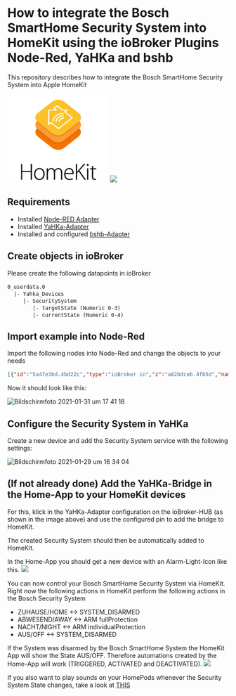 # How to integrate the Bosch SmartHome Security System into HomeKit using the ioBroker Plugins Node-Red, YaHKa and bshb
This repository describes how to integrate the Bosch SmartHome Security System into Apple HomeKit
<div>
  <img src="https://github.com/MrDrache333/Apple-HomeKit-Security-System-integration-for-Bosch-SmartHome/blob/main/homekit.jpg?raw=true" height=200px>
  <img src="https://github.com/holomekc/ioBroker.bshb/raw/master/admin/bshb-logo.jpg" height=200px>
</div>

## Requirements
- Installed [Node-RED Adapter](https://github.com/ioBroker/ioBroker.node-red)
- Installed [YaHKa-Adapter](https://github.com/jensweigele/ioBroker.yahka)
- Installed and configured [bshb-Adapter](https://github.com/holomekc/ioBroker.bshb)

## Create objects in ioBroker
Please create the following datapoints in ioBroker

```
0_userdata.0
  |- Yahka_Devices
     |- SecuritySystem
        |- targetState (Numeric 0-3)
        |- currentState (Numeric 0-4)
```

## Import example into Node-Red
Import the following nodes into Node-Red and change the objects to your needs
```json
[{"id":"5a47e3bd.4bd22c","type":"ioBroker in","z":"a82bdceb.4f65d","name":"Bosch Security System State","topic":"bshb.0.intrusionDetectionSystem.IntrusionDetectionControl.value","payloadType":"value","onlyack":"","func":"all","gap":"","fireOnStart":"false","x":160,"y":1020,"wires":[["a76a6f68.f61a2"]]},{"id":"56b29dc0.6e63dc","type":"ioBroker in","z":"a82bdceb.4f65d","name":"Bosch Security System Alarmstate","topic":"bshb.0.intrusionDetectionSystem.SurveillanceAlarm.value","payloadType":"value","onlyack":"","func":"all","gap":"","fireOnStart":"false","x":180,"y":1080,"wires":[["a76a6f68.f61a2"]]},{"id":"b8fa720e.76e278","type":"ioBroker out","z":"a82bdceb.4f65d","name":"Bosch Security System Currentstate","topic":"0_userdata.0.Yahka_Devices.SecuritySystem.currentState","ack":"true","autoCreate":"false","stateName":"","role":"","payloadType":"","readonly":"","stateUnit":"","stateMin":"","stateMax":"","x":1030,"y":980,"wires":[]},{"id":"dfc422ad.2eec2","type":"ioBroker in","z":"a82bdceb.4f65d","name":"Bosch Security System Targetstate","topic":"0_userdata.0.Yahka_Devices.SecuritySystem.targetState","payloadType":"value","onlyack":"","func":"rbe","gap":"","fireOnStart":"false","x":180,"y":1140,"wires":[["84850a14.181988"]]},{"id":"8863ec95.6479a8","type":"function","z":"a82bdceb.4f65d","name":"","func":"var armed = msg.payload == \"SYSTEM_ARMED\"\nvar alarm = msg.payload == \"ALARM_ON\"\nvar profile = Number(msg.activeProfile)\nif (armed){\n    if (profile === 0){\n        msg.payload = 1\n    }else if (profile === 2){\n        msg.payload = 2\n    }\n}else {\n    msg.payload = 3\n}\nif (alarm){\n    msg.payload = 4\n}\nreturn msg;","outputs":1,"noerr":0,"initialize":"","finalize":"","x":600,"y":1020,"wires":[["768425c0.a25564","70cae884.4fa448"]]},{"id":"190d0f1b.963e39","type":"function","z":"a82bdceb.4f65d","name":"","func":"msg.newState = Number(msg.payload);\nmsg.payload = true\nif (msg.newState != Number(msg.currentState))\n    return msg;","outputs":1,"noerr":0,"initialize":"","finalize":"","x":580,"y":1140,"wires":[["5fb6e50a.1f846c"]]},{"id":"a76a6f68.f61a2","type":"ioBroker get","z":"a82bdceb.4f65d","name":"Active Profile","topic":"bshb.0.intrusionDetectionSystem.IntrusionDetectionControl.activeProfile","attrname":"activeProfile","payloadType":"value","x":430,"y":1020,"wires":[["8863ec95.6479a8","3cd51038.d5dd5"]]},{"id":"2756b4ea.126be4","type":"ioBroker out","z":"a82bdceb.4f65d","name":"Disarm","topic":"bshb.0.intrusionDetectionControl.disarmProtection","ack":"false","autoCreate":"false","stateName":"","role":"","payloadType":"","readonly":"","stateUnit":"","stateMin":"","stateMax":"","x":960,"y":1100,"wires":[]},{"id":"5fb6e50a.1f846c","type":"switch","z":"a82bdceb.4f65d","name":"Switch TargetState","property":"newState","propertyType":"msg","rules":[{"t":"eq","v":"0","vt":"num"},{"t":"eq","v":"1","vt":"num"},{"t":"eq","v":"2","vt":"num"},{"t":"eq","v":"3","vt":"num"}],"checkall":"true","repair":false,"outputs":4,"x":750,"y":1140,"wires":[["2756b4ea.126be4"],["dfb57347.1c5078"],["5325863d.d11b4"],["2756b4ea.126be4"]]},{"id":"dfb57347.1c5078","type":"ioBroker out","z":"a82bdceb.4f65d","name":"FullProtection","topic":"bshb.0.intrusionDetectionControl.fullProtection","ack":"false","autoCreate":"false","stateName":"","role":"","payloadType":"","readonly":"","stateUnit":"","stateMin":"","stateMax":"","x":980,"y":1140,"wires":[]},{"id":"5325863d.d11b4","type":"ioBroker out","z":"a82bdceb.4f65d","name":"Individual Protection","topic":"bshb.0.intrusionDetectionControl.individualProtection","ack":"false","autoCreate":"false","stateName":"","role":"","payloadType":"","readonly":"","stateUnit":"","stateMin":"","stateMax":"","x":1000,"y":1180,"wires":[]},{"id":"84850a14.181988","type":"ioBroker get","z":"a82bdceb.4f65d","name":"Current State","topic":"0_userdata.0.Yahka_Devices.SecuritySystem.currentState","attrname":"currentState","payloadType":"value","x":420,"y":1140,"wires":[["190d0f1b.963e39"]]},{"id":"768425c0.a25564","type":"switch","z":"a82bdceb.4f65d","name":"","property":"payload","propertyType":"msg","rules":[{"t":"neq","v":"4","vt":"num"}],"checkall":"true","repair":false,"outputs":1,"x":790,"y":1020,"wires":[["76e25e85.c71e48"]]},{"id":"70cae884.4fa448","type":"delay","z":"a82bdceb.4f65d","name":"delay","pauseType":"delay","timeout":"50","timeoutUnits":"milliseconds","rate":"1","nbRateUnits":"1","rateUnits":"second","randomFirst":"1","randomLast":"5","randomUnits":"seconds","drop":false,"x":790,"y":980,"wires":[["b8fa720e.76e278"]]},{"id":"76e25e85.c71e48","type":"ioBroker out","z":"a82bdceb.4f65d","name":"Bosch Security System Targetstate","topic":"0_userdata.0.Yahka_Devices.SecuritySystem.targetState","ack":"true","autoCreate":"false","stateName":"","role":"","payloadType":"","readonly":"","stateUnit":"","stateMin":"","stateMax":"","x":1020,"y":1020,"wires":[]}]
```
Now it should look like this:

![Bildschirmfoto 2021-01-31 um 17 41 18](https://user-images.githubusercontent.com/22854641/106391022-8d0f8100-63eb-11eb-8764-c2e968511592.jpg)


## Configure the Security System in YaHKa
Create a new device and add the Security System service with the following settings:

![Bildschirmfoto 2021-01-29 um 16 34 04](https://user-images.githubusercontent.com/22854641/106294893-096d5d00-6250-11eb-879d-da70e25c1a32.jpg)

## (If not already done) Add the YaHKa-Bridge in the Home-App to your HomeKit devices
For this, klick in the YaHKa-Adapter configuration on the ioBroker-HUB (as shown in the image above) and use the configured pin to add the bridge to HomeKit.

The created Security System should then be automatically added to HomeKit.

In the Home-App you should get a new device with an Alarm-Light-Icon like this.
<img src="https://user-images.githubusercontent.com/22854641/106295636-fc9d3900-6250-11eb-826b-037505caace5.jpg" width=500px>

You can now control your Bosch SmartHome Security System via HomeKit.
Right now the following actions in HomeKit perform the following actions in the Bosch Security System

* ZUHAUSE/HOME <-> SYSTEM_DISARMED
* ABWESEND/AWAY <-> ARM fullProtection
* NACHT/NIGHT <-> ARM individualProtection
* AUS/OFF <-> SYSTEM_DISARMED

If the System was disarmed by the Bosch SmartHome System the HomeKit App will show the State AUS/OFF. Therefore automations created by the Home-App will work (TRIGGERED, ACTIVATED and DEACTIVATED). 
<img src="https://user-images.githubusercontent.com/22854641/106296506-0d01e380-6252-11eb-8aa6-94920d0f947b.jpg" width=500px>

If you also want to play sounds on your HomePods whenever the Security System State changes, take a look at [THIS](https://github.com/MrDrache333/Apple-HomeKit-Alarmanlage-Sounds)
